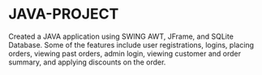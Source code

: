 # JAVA-PROJECT
Created a JAVA application using SWING AWT, JFrame, and SQLite Database. Some of the features include user registrations, logins, placing orders, viewing past orders, admin login, viewing customer and order summary, and applying discounts on the order.
